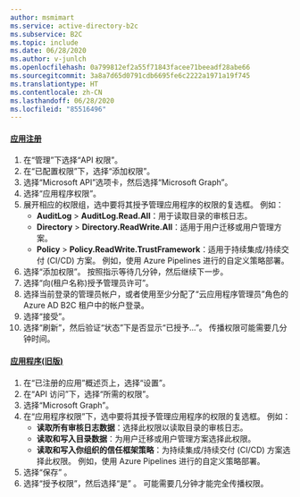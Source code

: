 ```yaml
---
author: msmimart
ms.service: active-directory-b2c
ms.subservice: B2C
ms.topic: include
ms.date: 06/28/2020
ms.author: v-junlch
ms.openlocfilehash: 0a799812ef2a55f71843facee71beeadf28abe66
ms.sourcegitcommit: 3a8a7d65d0791cdb6695fe6c2222a1971a19f745
ms.translationtype: HT
ms.contentlocale: zh-CN
ms.lasthandoff: 06/28/2020
ms.locfileid: "85516496"
---
```

#### <a name="app-registrations"></a>[应用注册](#tab/app-reg-ga/) 

1. 在“管理”下选择“API 权限”。
1. 在“已配置权限”下，选择“添加权限”。
1. 选择“Microsoft API”选项卡，然后选择“Microsoft Graph”。 
1. 选择“应用程序权限”。
1. 展开相应的权限组，选中要将其授予管理应用程序的权限的复选框。 例如：
    * **AuditLog** > **AuditLog.Read.All**：用于读取目录的审核日志。
    * **Directory** > **Directory.ReadWrite.All**：适用于用户迁移或用户管理方案。
    * **Policy** > **Policy.ReadWrite.TrustFramework**：适用于持续集成/持续交付 (CI/CD) 方案。 例如，使用 Azure Pipelines 进行的自定义策略部署。
1. 选择“添加权限”。 按照指示等待几分钟，然后继续下一步。
1. 选择“向(租户名称)授予管理员许可”。
1. 选择当前登录的管理员帐户，或者使用至少分配了“云应用程序管理员”角色的 Azure AD B2C 租户中的帐户登录。
1. 选择“接受”。
1. 选择“刷新”，然后验证“状态”下是否显示“已授予...”。  传播权限可能需要几分钟时间。

#### <a name="applications-legacy"></a>[应用程序(旧版)](#tab/applications-legacy/)

1. 在“已注册的应用”概述页上，选择“设置”。 
1. 在“API 访问”下，选择“所需的权限”。 
1. 选择“Microsoft Graph”。
1. 在“应用程序权限”下，选中要将其授予管理应用程序的权限的复选框。 例如：
    * **读取所有审核日志数据**：选择此权限以读取目录的审核日志。
    * **读取和写入目录数据**：为用户迁移或用户管理方案选择此权限。
    * **读取和写入你组织的信任框架策略**：为持续集成/持续交付 (CI/CD) 方案选择此权限。 例如，使用 Azure Pipelines 进行的自定义策略部署。
1. 选择“保存” 。
1. 选择“授予权限”，然后选择“是” 。 可能需要几分钟才能完全传播权限。

